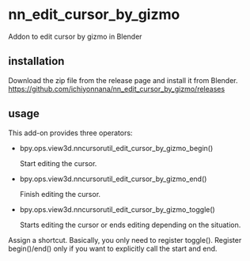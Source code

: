 # nn_edit_cursor_by_gizmo
Addon to edit cursor by gizmo in Blender

## installation

Download the zip file from the release page and install it from Blender.
https://github.com/ichiyonnana/nn_edit_cursor_by_gizmo/releases

## usage

This add-on provides three operators:

- bpy.ops.view3d.nncursorutil_edit_cursor_by_gizmo_begin()

  Start editing the cursor.
  
- bpy.ops.view3d.nncursorutil_edit_cursor_by_gizmo_end()

  Finish editing the cursor.
  
- bpy.ops.view3d.nncursorutil_edit_cursor_by_gizmo_toggle()

  Starts editing the cursor or ends editing depending on the situation.

Assign a shortcut. Basically, you only need to register toggle(). Register begin()/end() only if you want to explicitly call the start and end.
